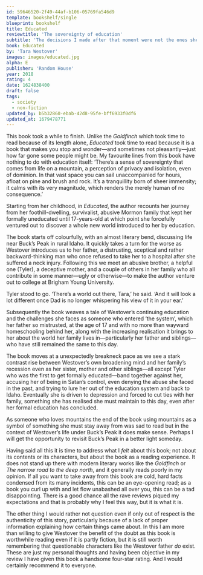 ```yaml
---
id: 59646520-2f49-44af-b106-05769fa546d9
template: bookshelf/single
blueprint: bookshelf
title: Educated
reviewtitle: 'The sovereignty of education'
subtitle: 'The decisions I made after that moment were not the ones she would have made. They were the choices of a changed person, a new self. You could call this selfhood many things. I call it an education.'
book: Educated
by: 'Tara Westover'
images: images/educated.jpg
alpha: E
publisher: 'Random House'
year: 2018
rating: 4
date: 1624838400
draft: false
tags:
  - society
  - non-fiction
updated_by: b5b32860-ebab-42d8-95fe-bff6933f0df6
updated_at: 1679478771
---
```

This book took a while to finish. Unlike the *Goldfinch* which took time to read because of its length alone, *Educated* took time to read because it is a book that makes you stop and wonder—and sometimes not pleasantly—just how far gone some people might be. My favourite lines from this book have nothing to do with education itself: ‘There’s a sense of sovereignty that comes from life on a mountain, a perception of privacy and isolation, even of dominion. In that vast space you can sail unaccompanied for hours, afloat on pine and brush and rock. It’s a tranquillity born of sheer immensity; it calms with its very magnitude, which renders the merely human of no consequence.’

Starting from her childhood, in *Educated*, the author recounts her journey from her foothill-dwelling, survivalist, abusive Mormon family that kept her formally uneducated until 17-years-old at which point she forcefully ventured out to discover a whole new world introduced to her by education.

The book starts off colourfully, with an almost literary bend, discussing life near Buck’s Peak in rural Idaho. It quickly takes a turn for the worse as Westover introduces us to her father, a distrusting, sceptical and rather backward-thinking man who once refused to take her to a hospital after she suffered a neck injury. Following this we meet an abusive brother, a helpful one (Tyler), a deceptive mother, and a couple of others in her family who all contribute in some manner—ugly or otherwise—to make the author venture out to college at Brigham Young University.

<div class="quote">
Tyler stood to go. ‘There’s a world out there, Tara,’ he said. ‘And it will look a lot different once Dad is no longer whispering his view of it in your ear.’
</div>

Subsequently the book weaves a tale of Westover’s continuing education and the challenges she faces as someone who entered ‘the system’, which her father so mistrusted, at the age of 17 and with no more than wayward homeschooling behind her, along with the increasing realisation it brings to her about the world her family lives in—particularly her father and siblings—who have still remained the same to this day.

The book moves at a unexpectedly breakneck pace as we see a stark contrast rise between Westover’s own broadening mind and her family’s recession even as her sister, mother and other siblings—all except Tyler who was the first to get formally educated—band together against her, accusing her of being in Satan’s control, even denying the abuse she faced in the past, and trying to lure her out of the education system and back to Idaho. Eventually she is driven to depression and forced to cut ties with her family, something she has realised she must maintain to this day, even after her formal education has concluded.

As someone who loves mountains the end of the book using mountains as a symbol of something she must stay away from was sad to read but in the context of Westover’s life under Buck’s Peak it does make sense. Perhaps I will get the opportunity to revisit Buck’s Peak in a better light someday.

Having said all this it is time to address what I *felt* about this book; not about its contents or its characters, but about the book as a reading experience. It does not stand up there with modern literary works like the *Goldfinch* or *The narrow road to the deep north*, and it generally reads poorly in my opinion. If all you want to take away from this book are cold, hard facts condensed from its many incidents, this can be an eye-opening read; as a book you curl up with and let flow unabashed all over you, this can be a tad disappointing. There is a good chance all the rave reviews piqued my expectations and that is probably why I feel this way, but it is what it is.

The other thing I would rather not question even if only out of respect is the authenticity of this story, particularly because of a lack of proper information explaining how certain things came about. In this I am more than willing to give Westover the benefit of the doubt as this book is worthwhile reading even if it is partly fiction, but it is still worth remembering that questionable characters like the Westover father *do* exist. These are just my personal thoughts and having been objective in my review I have given this book a handsome four-star rating. And I would certainly recommend it to everyone.